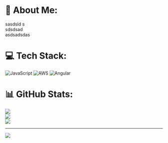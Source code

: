 # 💫 About Me:
sasdsld s<br>sdsdsad<br>asdsadsdas


# 💻 Tech Stack:
![JavaScript](https://img.shields.io/badge/javascript-%23323330.svg?style=for-the-badge&logo=javascript&logoColor=%23F7DF1E) ![AWS](https://img.shields.io/badge/AWS-%23FF9900.svg?style=for-the-badge&logo=amazon-aws&logoColor=white) ![Angular](https://img.shields.io/badge/angular-%23DD0031.svg?style=for-the-badge&logo=angular&logoColor=white)
# 📊 GitHub Stats:
![](https://github-readme-stats.vercel.app/api?username=avi649&theme=dracula&hide_border=false&include_all_commits=false&count_private=false)<br/>
![](https://github-readme-streak-stats.herokuapp.com/?user=avi649&theme=dracula&hide_border=false)<br/>
![](https://github-readme-stats.vercel.app/api/top-langs/?username=avi649&theme=dracula&hide_border=false&include_all_commits=false&count_private=false&layout=compact)

---
[![](https://visitcount.itsvg.in/api?id=avi649&icon=0&color=0)](https://visitcount.itsvg.in)

<!-- Proudly created with GPRM ( https://gprm.itsvg.in ) -->
